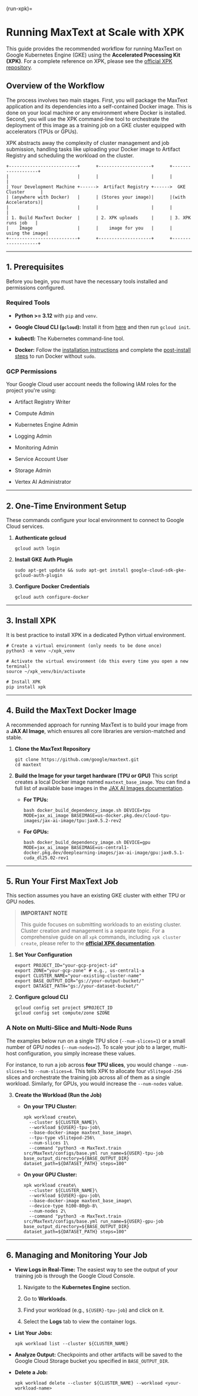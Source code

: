 <!--
 Copyright 2023–2025 Google LLC

 Licensed under the Apache License, Version 2.0 (the "License");
 you may not use this file except in compliance with the License.
 You may obtain a copy of the License at

    https://www.apache.org/licenses/LICENSE-2.0

 Unless required by applicable law or agreed to in writing, software
 distributed under the License is distributed on an "AS IS" BASIS,
 WITHOUT WARRANTIES OR CONDITIONS OF ANY KIND, either express or implied.
 See the License for the specific language governing permissions and
 limitations under the License.
-->

(run-xpk)=
# Running MaxText at Scale with XPK

This guide provides the recommended workflow for running MaxText on Google Kubernetes Engine (GKE) using the **Accelerated Processing Kit (XPK)**. For a complete reference on XPK, please see the [official XPK repository](https://github.com/AI-Hypercomputer/xpk).

## Overview of the Workflow

The process involves two main stages. First, you will package the MaxText application and its dependencies into a self-contained Docker image. This is done on your local machine or any environment where Docker is installed. Second, you will use the XPK command-line tool to orchestrate the deployment of this image as a training job on a GKE cluster equipped with accelerators (TPUs or GPUs).

XPK abstracts away the complexity of cluster management and job submission, handling tasks like uploading your Docker image to Artifact Registry and scheduling the workload on the cluster.

```
+--------------------------+      +--------------------+      +-------------------+
|                          |      |                    |      |                   |
| Your Development Machine +------>  Artifact Registry +------>  GKE Cluster      |
| (anywhere with Docker)   |      | (Stores your image)|      |(with Accelerators)|
|                          |      |                    |      |                   |
| 1. Build MaxText Docker  |      | 2. XPK uploads     |      | 3. XPK runs job   |
|    Image                 |      |    image for you   |      |    using the image|
+--------------------------+      +--------------------+      +-------------------+

```

* * * * *

## 1. Prerequisites

Before you begin, you must have the necessary tools installed and permissions configured.

### Required Tools

-   **Python >= 3.12** with `pip` and `venv`.

-   **Google Cloud CLI (`gcloud`):** Install it from [here](https://cloud.google.com/sdk/docs/install) and then run `gcloud init`.

-   **kubectl:** The Kubernetes command-line tool.

-   **Docker:** Follow the [installation instructions](https://docs.docker.com/engine/install/) and complete the [post-install steps](https://docs.docker.com/engine/install/linux-postinstall/) to run Docker without `sudo`.

### GCP Permissions

Your Google Cloud user account needs the following IAM roles for the project you're using:

-   Artifact Registry Writer

-   Compute Admin

-   Kubernetes Engine Admin

-   Logging Admin

-   Monitoring Admin

-   Service Account User

-   Storage Admin

-   Vertex AI Administrator

* * * * *

## 2. One-Time Environment Setup

These commands configure your local environment to connect to Google Cloud services.

1.  **Authenticate gcloud**


    ```
    gcloud auth login

    ```

2.  **Install GKE Auth Plugin**


    ```
    sudo apt-get update && sudo apt-get install google-cloud-sdk-gke-gcloud-auth-plugin

    ```

3.  **Configure Docker Credentials**


    ```
    gcloud auth configure-docker

    ```

* * * * *

## 3. Install XPK

It is best practice to install XPK in a dedicated Python virtual environment.


```
# Create a virtual environment (only needs to be done once)
python3 -m venv ~/xpk_venv

# Activate the virtual environment (do this every time you open a new terminal)
source ~/xpk_venv/bin/activate

# Install XPK
pip install xpk

```

* * * * *

## 4. Build the MaxText Docker Image

A recommended approach for running MaxText is to build your image from a **JAX AI Image**, which ensures all core libraries are version-matched and stable.

1.  **Clone the MaxText Repository**


    ```
    git clone https://github.com/google/maxtext.git
    cd maxtext

    ```

2.  **Build the Image for your target hardware (TPU or GPU)** This script creates a local Docker image named `maxtext_base_image`. You can find a full list of available base images in the [JAX AI Images documentation](https://cloud.google.com/ai-hypercomputer/docs/images).

    -   **For TPUs:**


        ```
        bash docker_build_dependency_image.sh DEVICE=tpu MODE=jax_ai_image BASEIMAGE=us-docker.pkg.dev/cloud-tpu-images/jax-ai-image/tpu:jax0.5.2-rev2

        ```

    -   **For GPUs:**


        ```
        bash docker_build_dependency_image.sh DEVICE=gpu MODE=jax_ai_image BASEIMAGE=us-central1-docker.pkg.dev/deeplearning-images/jax-ai-image/gpu:jax0.5.1-cuda_dl25.02-rev1

        ```

* * * * *

## 5. Run Your First MaxText Job

This section assumes you have an existing GKE cluster with either TPU or GPU nodes.

> **IMPORTANT NOTE**
>
> This guide focuses on submitting workloads to an existing cluster. Cluster creation and management is a separate topic. For a comprehensive guide on all `xpk` commands, including `xpk cluster create`, please refer to the **[official XPK documentation](https://github.com/AI-Hypercomputer/xpk)**.

1.  **Set Your Configuration**


    ```
    export PROJECT_ID="your-gcp-project-id"
    export ZONE="your-gcp-zone" # e.g., us-central1-a
    export CLUSTER_NAME="your-existing-cluster-name"
    export BASE_OUTPUT_DIR="gs://your-output-bucket/"
    export DATASET_PATH="gs://your-dataset-bucket/"

    ```

2.  **Configure gcloud CLI**


    ```
    gcloud config set project $PROJECT_ID
    gcloud config set compute/zone $ZONE

    ```

### A Note on Multi-Slice and Multi-Node Runs

The examples below run on a single TPU slice (`--num-slices=1`) or a small number of GPU nodes (`--num-nodes=2`). To scale your job to a larger, multi-host configuration, you simply increase these values.

For instance, to run a job across **four TPU slices**, you would change `--num-slices=1` to `--num-slices=4`. This tells XPK to allocate four `v5litepod-256` slices and orchestrate the training job across all of them as a single workload. Similarly, for GPUs, you would increase the `--num-nodes` value.

3.  **Create the Workload (Run the Job)**

    -   **On your TPU Cluster:**


        ```
        xpk workload create\
          --cluster ${CLUSTER_NAME}\
          --workload ${USER}-tpu-job\
          --base-docker-image maxtext_base_image\
          --tpu-type v5litepod-256\
          --num-slices 1\
          --command "python3 -m MaxText.train src/MaxText/configs/base.yml run_name=${USER}-tpu-job base_output_directory=${BASE_OUTPUT_DIR} dataset_path=${DATASET_PATH} steps=100"

        ```

    -   **On your GPU Cluster:**


        ```
        xpk workload create\
          --cluster ${CLUSTER_NAME}\
          --workload ${USER}-gpu-job\
          --base-docker-image maxtext_base_image\
          --device-type h100-80gb-8\
          --num-nodes 2\
          --command "python3 -m MaxText.train src/MaxText/configs/base.yml run_name=${USER}-gpu-job base_output_directory=${BASE_OUTPUT_DIR} dataset_path=${DATASET_PATH} steps=100"

        ```

* * * * *

## 6. Managing and Monitoring Your Job

-   **View Logs in Real-Time:** The easiest way to see the output of your training job is through the Google Cloud Console.

    1.  Navigate to the **Kubernetes Engine** section.

    2.  Go to **Workloads**.

    3.  Find your workload (e.g., `${USER}-tpu-job`) and click on it.

    4.  Select the **Logs** tab to view the container logs.

-   **List Your Jobs:**


    ```
    xpk workload list --cluster ${CLUSTER_NAME}

    ```

-   **Analyze Output:** Checkpoints and other artifacts will be saved to the Google Cloud Storage bucket you specified in `BASE_OUTPUT_DIR`.

-   **Delete a Job:**


    ```
    xpk workload delete --cluster ${CLUSTER_NAME} --workload <your-workload-name>
    ```
